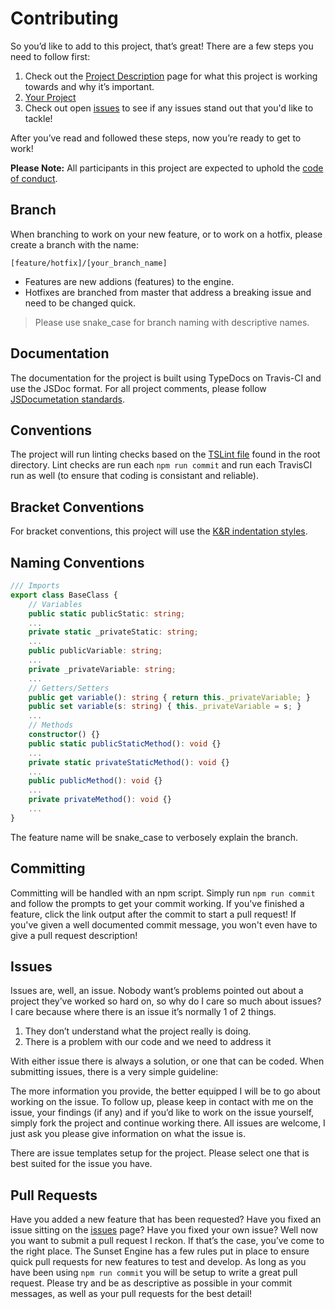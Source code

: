 # Contributing

So you’d like to add to this project, that’s great! There are a few steps you need to follow first:

1. Check out the [Project Description](https://github.com/srepollock/de-logger/wiki/project-description) page for what this project is working towards and why it’s important.
2. [Your Project](https://github.com/srepollock/de-logger/wiki/your-project)
3. Check out open [issues](https://github.com/srepollock/de-logger/issues) to see if any issues stand out that you'd like to tackle!

After you’ve read and followed these steps, now you’re ready to get to work!

**Please Note:** All participants in this project  are expected to uphold the [code of conduct](https://github.com/srepollock/de-logger/blob/master/.github/CODE_OF_CONDUCT.md).

## Branch

When branching to work on your new feature, or to work on a hotfix, please create a branch with the name:

`[feature/hotfix]/[your_branch_name]`

- Features are new addions (features) to the engine.
- Hotfixes are branched from master that address a breaking issue and need to be changed quick.

> Please use snake_case for branch naming with descriptive names.

## Documentation

The documentation for the project is built using TypeDocs on Travis-CI and use the JSDoc format. For all project comments, please follow [JSDocumetation standards](http://usejsdoc.org/about-getting-started.html).

## Conventions

The project will run linting checks based on the [TSLint file](https://github.com/srepollock/de-logger/blob/master/tslint.json) found in the root directory. Lint checks are run each `npm run commit` and run each TravisCI run as well (to ensure that coding is consistant and reliable).

## Bracket Conventions

For bracket conventions, this project will use the [K&R indentation styles](https://en.wikipedia.org/wiki/Indentation_style#K&R).

## Naming Conventions

```ts
/// Imports
export class BaseClass {
    // Variables
    public static publicStatic: string;
    ...
    private static _privateStatic: string;
    ...
    public publicVariable: string;
    ...
    private _privateVariable: string;
    ...
    // Getters/Setters
    public get variable(): string { return this._privateVariable; }
    public set variable(s: string) { this._privateVariable = s; }
    ...
    // Methods
    constructor() {}
    public static publicStaticMethod(): void {}
    ...
    private static privateStaticMethod(): void {}
    ...
    public publicMethod(): void {}
    ...
    private privateMethod(): void {}
    ...
}
```

The feature name will be snake_case to verbosely explain the branch.

## Committing

Committing will be handled with an npm script. Simply run `npm run commit` and follow the prompts to get your commit working. If you've finished a feature, click the link output after the commit to start a pull request! If you've given a well documented commit message, you won't even have to give a pull request description!

## Issues

Issues are, well, an issue. Nobody want’s problems pointed out about a project they’ve worked so hard on, so why do I care so much about issues? I care because where there is an issue it’s normally 1 of 2 things.

1. They don’t understand what the project really is doing.
2. There is a problem with our code and we need to address it

With either issue there is always a solution, or one that can be coded. When submitting issues, there is a very simple guideline:

The more information you provide, the better equipped I will be to go about working on the issue. To follow up, please keep in contact with me on the issue, your findings (if any) and if you’d like to work on the issue yourself, simply fork the project and continue working there.
All issues are welcome, I just ask you please give information on what the issue is.

There are issue templates setup for the project. Please select one that is best suited for the issue you have.

## Pull Requests

Have you added a new feature that has been requested? Have you fixed an issue sitting on the [issues](https://github.com/srepollock/de-logger/issues) page? Have you fixed your own issue? Well now you want to submit a pull request I reckon. If that’s the case, you’ve come to the right place. The Sunset Engine has a few rules put in place to ensure quick pull requests for new features to test and develop. As long as you have been using `npm run commit` you will be setup to write a great pull request. Please try and be as descriptive as possible in your commit messages, as well as your pull requests for the best detail!
